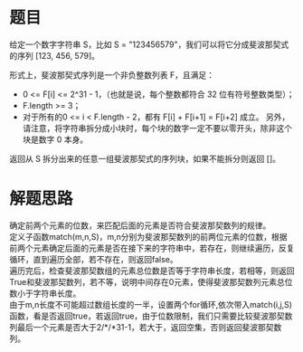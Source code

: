 # 题目
给定一个数字字符串 S，比如 S = "123456579"，我们可以将它分成斐波那契式的序列 [123, 456, 579]。  

形式上，斐波那契式序列是一个非负整数列表 F，且满足：

- 0 <= F[i] <= 2^31 - 1，（也就是说，每个整数都符合 32 位有符号整数类型）；
- F.length >= 3；
- 对于所有的0 <= i < F.length - 2，都有 F[i] + F[i+1] = F[i+2] 成立。
另外，请注意，将字符串拆分成小块时，每个块的数字一定不要以零开头，除非这个块是数字 0 本身。  

返回从 S 拆分出来的任意一组斐波那契式的序列块，如果不能拆分则返回 []。

# 解题思路
确定前两个元素的位数，来匹配后面的元素是否符合斐波那契数列的规律。  
定义子函数match(m,n,S)，m,n分别为斐波那契数列的前两位元素的位数，根据前两个元素确定后面的元素是否在接下来的字符串中，若存在，则继续遍历，反复循环，直到遍历全部，若不存在，则返回false。  
遍历完后，检查斐波那契数组的元素总位数是否等于字符串长度，若相等，则返回True和斐波那契数列，若不等，说明中间存在0元素，使得斐波那契数列元素总位数小于字符串长度。  
由于m,n长度不可能超过数组长度的一半，设置两个for循环,依次带入match(i,j,S)函数，看是否返回true，若返回true，由于位数限制，我们只需要比较斐波那契数列最后一个元素是否大于2/*/*31-1，若大于，返回空集，否则返回斐波那契数列。